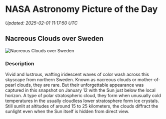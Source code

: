 # NASA Astronomy Picture of the Day

_Updated: 2025-02-01 11:17:50 UTC_

## Nacreous Clouds over Sweden

![Nacreous Clouds over Sweden](https://apod.nasa.gov/apod/image/2502/IMG_0340-Internet-2_1024.jpg)

### Description

Vivid and lustrous, wafting iridescent waves of color wash across this skyscape from northern Sweden. Known as nacreous clouds or mother-of-pearl clouds, they are rare. But their unforgettable appearance was captured in this snapshot on January 12 with the Sun just below the local horizon. A type of polar stratospheric cloud, they form when unusually cold temperatures in the usually cloudless lower stratosphere form ice crystals. Still sunlit at altitudes of around 15 to 25 kilometers, the clouds diffract the sunlight even when the Sun itself is hidden from direct view.
